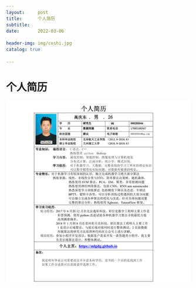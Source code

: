 ```yaml
---
layout:     post
title:      个人简历
subtitle:   
date:       2022-03-06
      
header-img: img/ceshi.jpg
catalog: true

---
```


# 个人简历

![个人简历](/img/个人简历.png)

